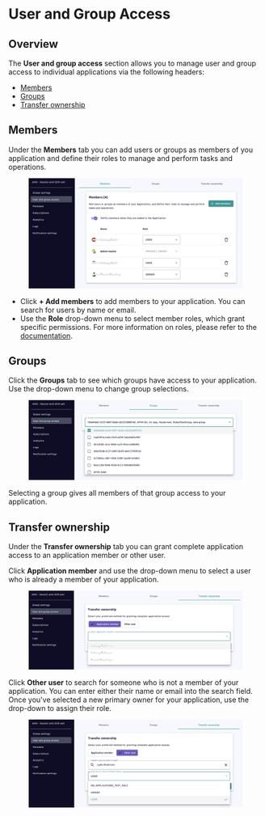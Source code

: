 # User and Group Access

## Overview

The **User and group access** section allows you to manage user and group access to individual applications via the following headers:

* [Members](user-and-group-access.md#members)
* [Groups](user-and-group-access.md#groups)
* [Transfer ownership](user-and-group-access.md#transfer-ownership)

## Members

Under the **Members** tab you can add users or groups as members of you application and define their roles to manage and perform tasks and operations.

<figure><img src="../../.gitbook/assets/1 group.png" alt=""><figcaption></figcaption></figure>

* Click **+ Add members** to add members to your application. You can search for users by name or email.&#x20;
* Use the **Role** drop-down menu to select member roles, which grant specific permissions. For more information on roles, please refer to the [documentation](../../administration/user-management.md#roles).

## Groups

Click the **Groups** tab to see which groups have access to your application. Use the drop-down menu to change group selections.&#x20;

<figure><img src="../../.gitbook/assets/1 group 2.png" alt=""><figcaption></figcaption></figure>

Selecting a group gives all members of that group access to your application.

## Transfer ownership

Under the **Transfer ownership** tab you can grant complete application access to an application member or other user.&#x20;

Click **Application member** and use the drop-down menu to select a user who is already a member of your application.&#x20;

<figure><img src="../../.gitbook/assets/1 group 3.png" alt=""><figcaption></figcaption></figure>

Click **Other user** to search for someone who is not a member of your application. You can enter either their name or email into the search field. Once you've selected a new primary owner for your application, use the drop-down to assign their role.

<figure><img src="../../.gitbook/assets/1 group 4.png" alt=""><figcaption></figcaption></figure>
